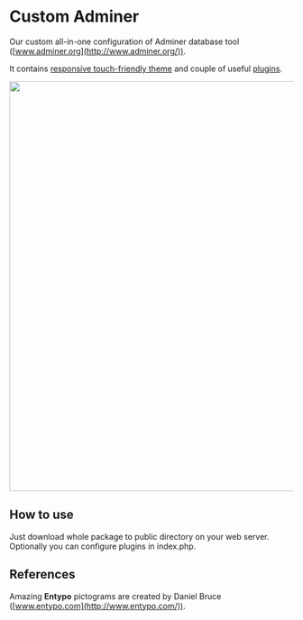 Custom Adminer
==============

Our custom all-in-one configuration of Adminer database tool ([www.adminer.org](http://www.adminer.org/)).

It contains [responsive touch-friendly theme](https://github.com/pematon/adminer-theme) and couple of useful [plugins](https://github.com/pematon/adminer-plugins).

<img src="http://pematon.github.io/screenshots/adminer.png?3" width="728px" />

## How to use
Just download whole package to public directory on your web server. Optionally you can configure plugins in index.php.

## References
Amazing **Entypo** pictograms are created by Daniel Bruce ([www.entypo.com](http://www.entypo.com/)).
